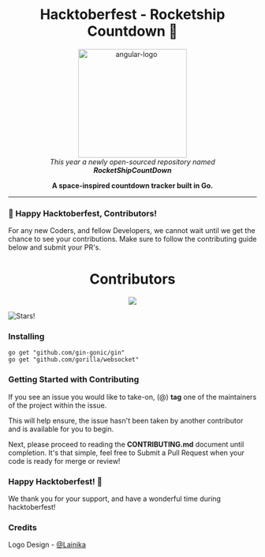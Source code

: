 <h1 align="center">Hacktoberfest - Rocketship Countdown 🚀</h1>

<p align="center">
  <img src="./static/img/RocketShipCountDown_logo.svg" alt="angular-logo" width="220px" height="220px"/>
  <br>
  <i>This year a newly open-sourced repository named 
   <br><strong>RocketShipCountDown</strong></i>
  <br>
</p>

<p align="center">
   <strong>A space-inspired countdown tracker built in Go.</strong>
  <br>
</p>

<hr>
 
### 👻 Happy Hacktoberfest, Contributors!

For any new Coders, and fellow Developers, we cannot wait until we get the chance to see your contributions. Make sure to follow the contributing guide below and submit your PR's. 

<h1 align="center">Contributors</h1>

<a href="https://github.com/stevenanthonyrevo/RocketShipCountDown/graphs/contributors">
  <p align="center" width="100%">
  <img src="https://contrib.rocks/image?repo=stevenanthonyrevo/RocketShipCountDown" />
  </p>
</a>

![Stars!](https://images.unsplash.com/photo-1417577097439-425fb7dec05e?ixlib=rb-1.2.1&ixid=MnwxMjA3fDB8MHxwaG90by1wYWdlfHx8fGVufDB8fHx8&auto=format&fit=crop&w=1332&q=80 "Stars")

### Installing 

```
go get "github.com/gin-gonic/gin" 
go get "github.com/gorilla/websocket"
```

### Getting Started with Contributing  

If you see an issue you would like to take-on, (@) **tag** one of the maintainers of the project within the issue. 

This will help ensure, the issue hasn't been taken by another contributor and is available for you to begin.  

Next, please proceed to reading the **CONTRIBUTING.md** document until completion. It's that simple, feel free to Submit a Pull Request when your code is ready for merge or review!

### Happy Hacktoberfest! 👻

We thank you for your support, and have a wonderful time during hacktoberfest!

### Credits
Logo Design - [@Lainika](https://github.com/Lainika)
